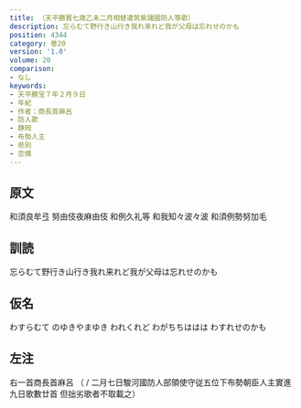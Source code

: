 ```yaml
---
title: （天平勝寳七歳乙未二月相替遣筑紫諸國防人等歌）
description: 忘らむて野行き山行き我れ来れど我が父母は忘れせのかも
position: 4344
category: 巻20
version: '1.0'
volume: 20
comparison:
- なし
keywords:
- 天平勝宝７年２月９日
- 年紀
- 作者：商長首麻呂
- 防人歌
- 静岡
- 布勢人主
- 悲別
- 恋情
---
```


## 原文

和須良牟弖 努由伎夜麻由伎 和例久礼等 和我知々波々波 和須例勢努加毛

## 訓読

忘らむて野行き山行き我れ来れど我が父母は忘れせのかも

## 仮名

わすらむて のゆきやまゆき われくれど わがちちははは わすれせのかも

## 左注

右一首商長首麻呂 （ / 二月七日駿河國防人部領使守従五位下布勢朝臣人主實進九日歌數廿首 但拙劣歌者不取載之）
